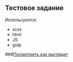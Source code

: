 ## Тестовое задание
Используются:
- scss
- html
- JS
- gulp

###[Посмотреть как выглядит]([https://pages.github.com/](https://blackbrow1.github.io/test-project-portfolio/))

